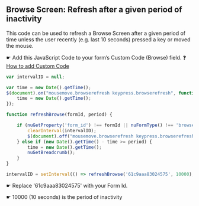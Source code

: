 ## Browse Screen: Refresh after a given period of inactivity

This code can be used to refresh a Browse Screen after a given period of time unless the user recently (e.g. last 10 seconds) pressed a key or moved the mouse.


☛ Add this JavaScript Code to your form’s Custom Code (Browse) field. 
❓ [How to add Custom Code](/codelib/common/form_add_custom_code_javascript.gif)
  
```javascript
var intervalID = null;

var time = new Date().getTime();
$(document).on("mousemove.browserefresh keypress.browserefresh", function(e) {
    time = new Date().getTime();
});

function refreshBrowse(formId, period) {

    if (nuGetProperty('form_id') !== formId || nuFormType() !== 'browse') {
        clearInterval(intervalID);
        $(document).off("mousemove.browserefresh keypress.browserefresh");
    } else if (new Date().getTime() - time >= period) {
        time = new Date().getTime();
        nuGetBreadcrumb();
    }
}

intervalID = setInterval(() => refreshBrowse('61c9aaa83024575', 10000), 1000);
```

☛ Replace '61c9aaa83024575' with your Form Id.

☛ 10000 (10 seconds) is the period of inactivity
